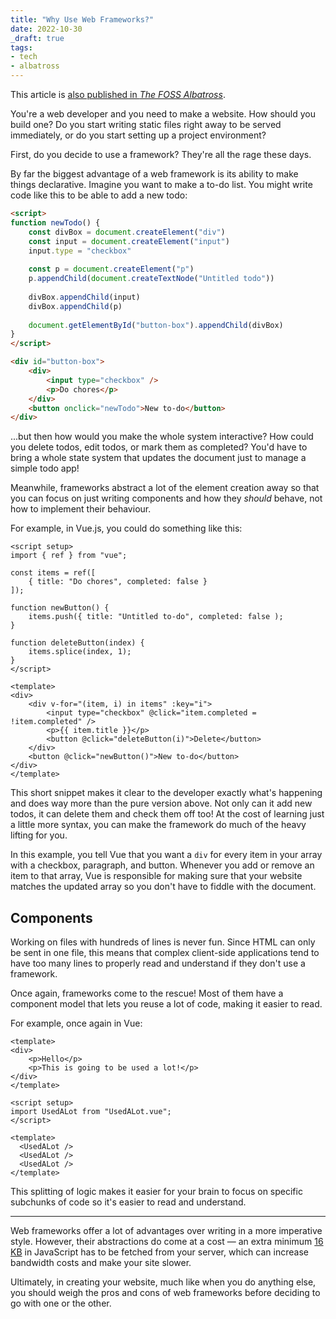 ```yaml
---
title: "Why Use Web Frameworks?"
date: 2022-10-30
_draft: true
tags:
- tech
- albatross
---
```


This article is [also published in *The FOSS Albatross*](https://medium.com/the-foss-albatross/why-use-a-web-framework-e1bdf1a8c1cf).

You're a web developer and you need to make a website. How should you build one? Do you start writing static files right away to be served immediately, or do you start setting up a project environment?

<!-- more -->

First, do you decide to use a framework? They're all the rage these days.

By far the biggest advantage of a web framework is its ability to make things declarative. Imagine you want to make a to-do list. You might write code like this to be able to add a new todo:

```html
<script>
function newTodo() {
    const divBox = document.createElement("div")
    const input = document.createElement("input")
    input.type = "checkbox"
    
    const p = document.createElement("p")
    p.appendChild(document.createTextNode("Untitled todo"))
    
    divBox.appendChild(input)
    divBox.appendChild(p)
    
    document.getElementById("button-box").appendChild(divBox)
}
</script>

<div id="button-box">
    <div>
        <input type="checkbox" />
        <p>Do chores</p>
    </div>
    <button onclick="newTodo">New to-do</button>
</div>
```

...but then how would you make the whole system interactive? How could you delete todos, edit todos, or mark them as completed? You'd have to bring a whole state system that updates the document just to manage a simple todo app!

Meanwhile, frameworks abstract a lot of the element creation away so that you can focus on just writing components and how they *should* behave, not how to implement their behaviour.

For example, in Vue.js, you could do something like this:

```vue
<script setup>
import { ref } from "vue";
    
const items = ref([
    { title: "Do chores", completed: false }
]);

function newButton() {
    items.push({ title: "Untitled to-do", completed: false );
}
               
function deleteButton(index) {
    items.splice(index, 1);
}
</script>

<template>
<div>
    <div v-for="(item, i) in items" :key="i">
        <input type="checkbox" @click="item.completed = !item.completed" />
        <p>{{ item.title }}</p>
        <button @click="deleteButton(i)">Delete</button>
    </div>
    <button @click="newButton()">New to-do</button>
</div>
</template>
```

This short snippet makes it clear to the developer exactly what's happening and does way more than the pure version above. Not only can it add new todos, it can delete them and check them off too! At the cost of learning just a little more syntax, you can make the framework do much of the heavy lifting for you.

In this example, you tell Vue that you want a `div` for every item in your array with a checkbox, paragraph, and button. Whenever you add or remove an item to that array, Vue is responsible for making sure that your website matches the updated array so you don't have to fiddle with the document.

## Components

Working on files with hundreds of lines is never fun. Since HTML can only be sent in one file, this means that complex client-side applications tend to have too many lines to properly read and understand if they don't use a framework.

Once again, frameworks come to the rescue! Most of them have a component model that lets you reuse a lot of code, making it easier to read.

For example, once again in Vue:

```vue
<template>
<div>
    <p>Hello</p>
    <p>This is going to be used a lot!</p>
</div>
</template>
```

```vue
<script setup>
import UsedALot from "UsedALot.vue";
</script>

<template>
  <UsedALot />
  <UsedALot />
  <UsedALot />
</template>
```

This splitting of logic makes it easier for your brain to focus on specific subchunks of code so it's easier to read and understand.

---

Web frameworks offer a lot of advantages over writing in a more imperative style. However, their abstractions do come at a cost — an extra minimum [16 KB](https://vuejs.org/about/faq.html#is-vue-lightweight) in JavaScript has to be fetched from your server, which can increase bandwidth costs and make your site slower.

Ultimately, in creating your website, much like when you do anything else, you should weigh the pros and cons of web frameworks before deciding to go with one or the other.
